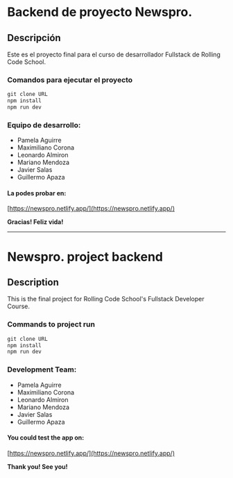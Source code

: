 # Backend de proyecto Newspro.

## Descripción

Este es el proyecto final para el curso de desarrollador Fullstack de Rolling Code School.

### Comandos para ejecutar el proyecto


```javascript
git clone URL
npm install
npm run dev
```


### Equipo de desarrollo:
* Pamela Aguirre
* Maximiliano Corona
* Leonardo Almiron
* Mariano Mendoza
* Javier Salas
* Guillermo Apaza

#### La podes probar en:
[https://newspro.netlify.app/](https://newspro.netlify.app/)

**Gracias! Feliz vida!** 

-------

# Newspro. project backend

## Description

This is the final project for Rolling Code School's Fullstack Developer Course.

### Commands to project run


```javascript
git clone URL
npm install
npm run dev
```


### Development Team:
* Pamela Aguirre
* Maximiliano Corona
* Leonardo Almiron
* Mariano Mendoza
* Javier Salas
* Guillermo Apaza

#### You could test the app on:
[https://newspro.netlify.app/](https://newspro.netlify.app/)


**Thank you! See you!** 

